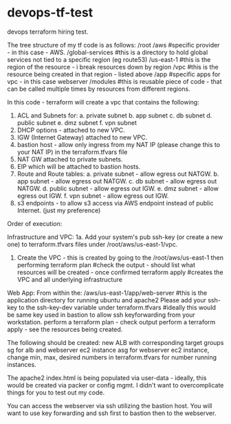 # devops-tf-test
devops terraform hiring test.

The tree structure of my tf code is as follows:
/root
  /aws #specific provider - in this case - AWS.
    /global-services #this is a directory to hold global services not tied to a specific region (eg route53)
    /us-east-1 #this is the region of the resource - i break resources down by region
      /vpc #this is the resource being created in that region - listed above
      /app #specific apps for vpc - in this case webserver
  /modules #this is reusable piece of code - that can be called multiple times by resources from different regions.

In this code - terraform will create a vpc that contains the following:
1. ACL and Subnets for:
  a. private subnet
  b. app subnet
  c. db subnet
  d. public subnet
  e. dmz subnet
  f. vpn subnet
2. DHCP options - attached to new VPC.
3. IGW (Internet Gateway) attached to new VPC.
4. bastion host - allow only ingress from my NAT IP (please change this to your NAT IP) in the terraform.tfvars file
5. NAT GW attached to private subnets.
6. EIP which will be attached to bastion hosts.
7. Route and Route tables:
  a. private subnet - allow egress out NATGW.
  b. app subnet - allow egress out NATGW.
  c. db subnet - allow egress out NATGW.
  d. public subnet - allow egress out IGW.
  e. dmz subnet - allow egress out IGW.
  f. vpn subnet - allow egress out IGW.
8. s3 endpoints - to allow s3 access via AWS endpoint instead of public Internet. (just my preference)

Order of execution:

Infrastructure and VPC:
1a. Add your system's pub ssh-key (or create a new one) to terraform.tfvars files under /root/aws/us-east-1/vpc.
1. Create the VPC - this is created by going to the /root/aws/us-east-1 then performing
terraform plan
#check the output - should list what resources will be created - once confirmed
terraform apply
#creates the VPC and all underlying infrastructure

Web App:
From within the:
/aws/us-east-1/app/web-server
#this is the application directory for running ubuntu and apache2
Please add your ssh-key to the ssh-key-dev variable under terraform.tfvars
#ideally this would be same key used in bastion to allow ssh keyforwarding from your workstation.
perform a terraform plan - check output
perform a terraform apply - see the resources being created.

The following should be created:
new ALB with corresponding target groups
sg for alb and webserver ec2 instance
asg for webserver ec2 instance, change min, max, desired numbers in terraform.tfvars for number running instances.

The apache2 index.html is being populated via user-data - ideally, this would be created via packer or config mgmt.
I didn't want to overcomplicate things for you to test out my code.

You can access the webserver via ssh utilizing the bastion host. You will want to use key forwarding and ssh first to
bastion then to the webserver.

#####
